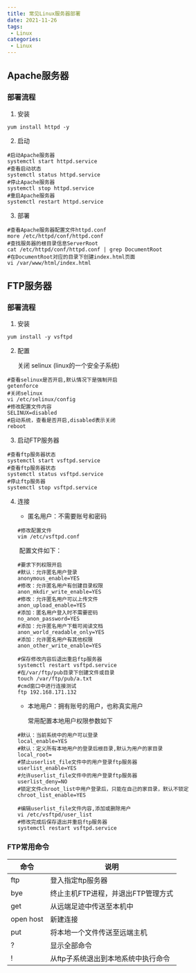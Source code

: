 ```yaml
---
title: 常见Linux服务器部署
date: 2021-11-26
tags:
 - Linux
categories:
 - Linux
---
```


## Apache服务器

### 部署流程

1. 安装

```shell
yum install httpd -y
```

2. 启动

```shell
#启动Apache服务器
systemctl start httpd.service
#查看启动状态
systemctl status httpd.service
#停止Apache服务器
systemctl stop httpd.service
#重启Apache服务器
systemctl restart httpd.service
```

3. 部署

```shell
#查看Apache服务器配置文件httpd.conf
more /etc/httpd/conf/httpd.conf
#查找服务器的根目录信息ServerRoot
cat /etc/httpd/conf/httpd.conf | grep DocumentRoot
#在DocumentRoot对应的目录下创建index.html页面
vi /var/www/html/index.html
```



## FTP服务器

### 部署流程
1. 安装

```shell
yum install -y vsftpd
```

2. 配置

   关闭 selinux (linux的一个安全子系统)

```shell
#查看selinux是否开启,默认情况下是强制开启
getenforce
#关闭selinux
vi /etc/selinux/config
#修改配置文件内容
SELINUX=disabled
#启动系统，查看是否开启,disabled表示关闭
reboot
```

3. 启动FTP服务器

```shell
#查看ftp服务器状态
systemctl start vsftpd.service
#查看ftp服务器状态
systemctl status vsftpd.service
#停止ftp服务器
systemctl stop vsftpd.service
```

4. 连接

   - 匿名用户：不需要账号和密码

   ```shell
   #修改配置文件
   vim /etc/vsftpd.conf
   ```
   ​	配置文件如下：

   ```shell
   #要求下列权限开启
   #默认：允许匿名用户登录
   anonymous_enable=YES
   #修改：允许匿名用户有创建目录权限
   anon_mkdir_write_enable=YES
   #修改：允许匿名用户可以上传文件
   anon_upload_enable=YES
   #添加：匿名用户登入时不需要密码
   no_anon_password=YES
   #添加：允许匿名用户下载可阅读文档
   anon_world_readable_only=YES
   #添加：允许匿名用户有其他权限
   anon_other_write_enable=YES
   ```

   ```shell
   #保存修改内容后退出重启ftp服务器
   systemctl restart vsftpd.service
   #在/var/ftp/pub目录下创建文件或目录
   touch /var/ftp/pub/a.txt
   #cmd窗口中进行连接测试
   ftp 192.168.171.132
   ```

   - 本地用户：拥有账号的用户，也称真实用户
   
     常用配置本地用户权限参数如下
   
   ```shell
   #默认：当前系统中的用户可以登录
   local_enable=YES
   #默认：定义所有本地用户的登录后根目录,默认为用户的家目录
   local_root=
   #禁止userlist_file文件中的用户登录ftp服务器
   userlist_enable=YES
   #允许userlist_file文件中的用户登录ftp服务器
   userlist_deny=NO
   #锁定文件chroot_list中用户登录后，只能在自己的家目录，默认不锁定
   chroot_list_enable=YES
   ```
   
    ```shell
   #编辑userlist_file文件内容,添加或删除用户
   vi /etc/vsftpd/user_list
   #修改完成后保存退出并重启ftp服务器
   systemctl restart vsftpd.service
    ```
   
   
   
### FTP常用命令

| 命令              | 说明                                |
| ----------------- | ----------------------------------- |
| ftp <ipaddr>      | 登入指定ftp服务器                   |
| bye               | 终止主机FTP进程，并退出FTP管理方式  |
| get <remote-file> | 从远端足迹中传送至本机中            |
| open host         | 新建连接                            |
| put <local-file>  | 将本地一个文件传送至远端主机        |
| ?                 | 显示全部命令                        |
| !                 | 从ftp子系统退出到本地系统中执行命令 |

   

